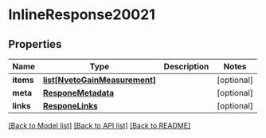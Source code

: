 # InlineResponse20021

## Properties
Name | Type | Description | Notes
------------ | ------------- | ------------- | -------------
**items** | [**list[NvetoGainMeasurement]**](NvetoGainMeasurement.md) |  | [optional] 
**meta** | [**ResponeMetadata**](ResponeMetadata.md) |  | [optional] 
**links** | [**ResponeLinks**](ResponeLinks.md) |  | [optional] 

[[Back to Model list]](../README.md#documentation-for-models) [[Back to API list]](../README.md#documentation-for-api-endpoints) [[Back to README]](../README.md)


